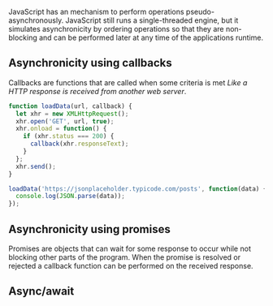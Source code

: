 JavaScript has an mechanism to perform operations pseudo-asynchronously. JavaScript still runs a single-threaded engine, but it simulates asynchronicity by ordering operations so that they are non-blocking and can be performed later at any time of the applications runtime.

## Asynchronicity using callbacks 
Callbacks are functions that are called when some criteria is met *Like a HTTP response is received from another web server*. 
```javascript
function loadData(url, callback) {
  let xhr = new XMLHttpRequest();
  xhr.open('GET', url, true);
  xhr.onload = function() {
    if (xhr.status === 200) {
      callback(xhr.responseText);
    }
  };
  xhr.send();
}

loadData('https://jsonplaceholder.typicode.com/posts', function(data) {
  console.log(JSON.parse(data));
});
```

## Asynchronicity using promises
Promises are objects that can wait for some response to occur while not blocking other parts of the program. When the promise is resolved or rejected a callback function can be performed on the received response.

## Async/await